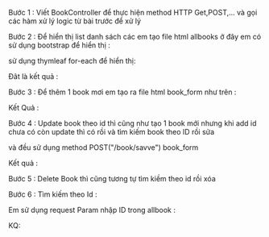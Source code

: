 Bước 1 : Viết BookController để thực hiện method HTTP Get,POST,... và gọi các hàm xử lý logic từ bài trước để xử lý





Bước 2 : Để hiển thị list danh sách các em tạo  file html allbooks ở đây em có sử dụng bootstrap để hiển thị :

sử dụng thymleaf for-each để hiển thị:





Đât là kết quả : 


Bước 3  : Để thêm 1 book mơi em tạo ra file html book_form như trên :




Kết Quả :

Bước 4 : Update book theo id thì cũng như tạo 1 book mới nhưng khi add id chưa có còn update thì có rồi và tìm kiếm book theo ID  rồi sửa

và đều sử dụng method POST("/book/savve") book_form 



Kết quả :

Bước 5 : Delete Book thì cũng tương tự tìm kiềm theo id rồi xóa




Bước 6 : Tìm kiếm theo Id :

Em sử dụng request Param nhập ID trong allbook :




KQ:




























